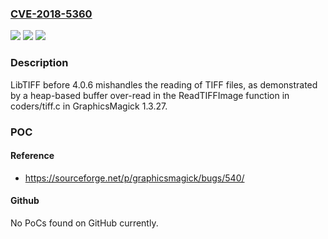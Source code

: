 ### [CVE-2018-5360](https://cve.mitre.org/cgi-bin/cvename.cgi?name=CVE-2018-5360)
![](https://img.shields.io/static/v1?label=Product&message=n%2Fa&color=blue)
![](https://img.shields.io/static/v1?label=Version&message=n%2Fa&color=blue)
![](https://img.shields.io/static/v1?label=Vulnerability&message=n%2Fa&color=brighgreen)

### Description

LibTIFF before 4.0.6 mishandles the reading of TIFF files, as demonstrated by a heap-based buffer over-read in the ReadTIFFImage function in coders/tiff.c in GraphicsMagick 1.3.27.

### POC

#### Reference
- https://sourceforge.net/p/graphicsmagick/bugs/540/

#### Github
No PoCs found on GitHub currently.

